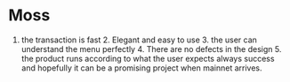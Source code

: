 # Moss
1. the transaction is fast 2. Elegant and easy to use 3. the user can understand the menu perfectly 4. There are no defects in the design 5. the product runs according to what the user expects always success and hopefully it can be a promising project when mainnet arrives.
